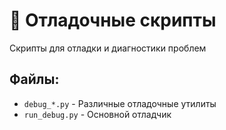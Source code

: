 # 🐛 Отладочные скрипты

Скрипты для отладки и диагностики проблем

## Файлы:
- `debug_*.py` - Различные отладочные утилиты
- `run_debug.py` - Основной отладчик
